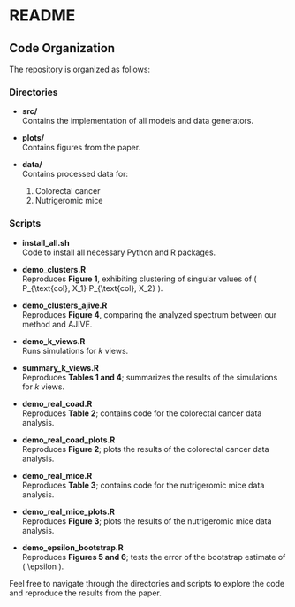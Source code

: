 # README

## Code Organization

The repository is organized as follows:

### Directories

- **src/**  
  Contains the implementation of all models and data generators.

- **plots/**  
  Contains figures from the paper.

- **data/**  
  Contains processed data for:
  1. Colorectal cancer
  2. Nutrigeromic mice

### Scripts

- **install_all.sh**  
  Code to install all necessary Python and R packages.
  
- **demo_clusters.R**  
  Reproduces **Figure 1**, exhibiting clustering of singular values of \( P_{\text{col}\, X_1} P_{\text{col}\, X_2} \).

- **demo_clusters_ajive.R**  
  Reproduces **Figure 4**, comparing the analyzed spectrum between our method and AJIVE.

- **demo_k_views.R**  
  Runs simulations for *k* views.

- **summary_k_views.R**  
  Reproduces **Tables 1 and 4**; summarizes the results of the simulations for *k* views.

- **demo_real_coad.R**  
  Reproduces **Table 2**; contains code for the colorectal cancer data analysis.

- **demo_real_coad_plots.R**  
  Reproduces **Figure 2**; plots the results of the colorectal cancer data analysis.

- **demo_real_mice.R**  
  Reproduces **Table 3**; contains code for the nutrigeromic mice data analysis.

- **demo_real_mice_plots.R**  
  Reproduces **Figure 3**; plots the results of the nutrigeromic mice data analysis.

- **demo_epsilon_bootstrap.R**  
  Reproduces **Figures 5 and 6**; tests the error of the bootstrap estimate of \( \epsilon \).

Feel free to navigate through the directories and scripts to explore the code and reproduce the results from the paper.